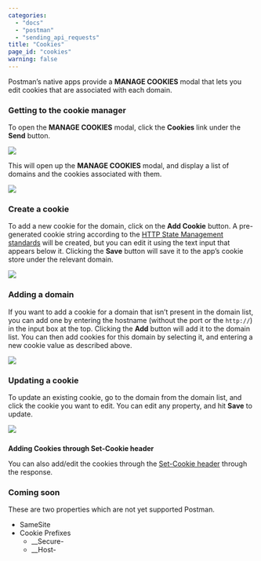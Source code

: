 ```yaml
---
categories:
  - "docs"
  - "postman"
  - "sending_api_requests"
title: "Cookies"
page_id: "cookies"
warning: false
---
```


Postman’s native apps provide a **MANAGE COOKIES** modal that lets you edit cookies that are associated with each domain. 

### Getting to the cookie manager

To open the **MANAGE COOKIES** modal, click the **Cookies** link under the **Send** button.

![](https://s3.amazonaws.com/postman-static-getpostman-com/postman-docs/58524551.png)

This will open up the **MANAGE COOKIES** modal, and display a list of domains and the cookies associated with them.

![](https://s3.amazonaws.com/postman-static-getpostman-com/postman-docs/58524611.png)

### Create a cookie

To add a new cookie for the domain, click on the **Add Cookie** button. A pre-generated cookie string according to the [HTTP State Management standards](https://tools.ietf.org/html/rfc6265#section-4.1) will be created, but you can edit it using the text input that appears below it. Clicking the **Save** button will save it to the app’s cookie store under the relevant domain.

![](https://s3.amazonaws.com/postman-static-getpostman-com/postman-docs/58525634.png)

### Adding a domain

If you want to add a cookie for a domain that isn’t present in the domain list, you can add one by entering the hostname (without the port or the `http://`) in the input box at the top. Clicking the **Add** button will add it to the domain list. You can then add cookies for this domain by selecting it, and entering a new cookie value as described above.

![](https://s3.amazonaws.com/postman-static-getpostman-com/postman-docs/58525792.png)

### Updating a cookie

To update an existing cookie, go to the domain from the domain list, and click the cookie you want to edit. You can edit any property, and hit **Save** to update.

![](https://s3.amazonaws.com/postman-static-getpostman-com/postman-docs/58525824.png)

###   
**Adding Cookies through Set-Cookie header**

You can also add/edit the cookies through the [Set-Cookie header](https://developer.mozilla.org/en-US/docs/Web/HTTP/Headers/Set-Cookie) through the response.  

### **Coming soon**

These are two properties which are not yet supported Postman.

  *   SameSite 
  *   Cookie Prefixes
        *   __Secure-
        *   __Host-
